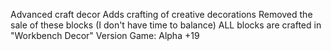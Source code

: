 Advanced craft decor
Adds crafting of creative decorations
Removed the sale of these blocks (I don't have time to balance)
ALL blocks are crafted in "Workbench Decor"
 Version Game: Alpha +19
